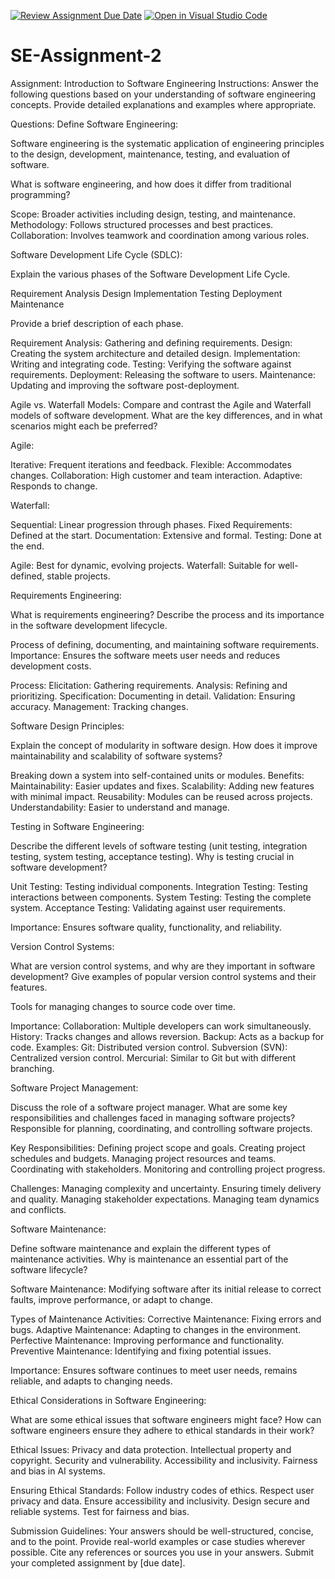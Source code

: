 [![Review Assignment Due Date](https://classroom.github.com/assets/deadline-readme-button-24ddc0f5d75046c5622901739e7c5dd533143b0c8e959d652212380cedb1ea36.svg)](https://classroom.github.com/a/-ucQIGTc)
[![Open in Visual Studio Code](https://classroom.github.com/assets/open-in-vscode-718a45dd9cf7e7f842a935f5ebbe5719a5e09af4491e668f4dbf3b35d5cca122.svg)](https://classroom.github.com/online_ide?assignment_repo_id=15172956&assignment_repo_type=AssignmentRepo)
# SE-Assignment-2
Assignment: Introduction to Software Engineering
Instructions:
Answer the following questions based on your understanding of software engineering concepts. Provide detailed explanations and examples where appropriate.

Questions:
Define Software Engineering:

Software engineering is the systematic application of engineering principles to the design, development, maintenance, testing, and evaluation of software.


What is software engineering, and how does it differ from traditional programming?

Scope: Broader activities including design, testing, and maintenance.
Methodology: Follows structured processes and best practices.
Collaboration: Involves teamwork and coordination among various roles.

Software Development Life Cycle (SDLC):

Explain the various phases of the Software Development Life Cycle.

Requirement Analysis
Design
Implementation
Testing
Deployment
Maintenance

Provide a brief description of each phase.

Requirement Analysis: Gathering and defining requirements.
Design: Creating the system architecture and detailed design.
Implementation: Writing and integrating code.
Testing: Verifying the software against requirements.
Deployment: Releasing the software to users.
Maintenance: Updating and improving the software post-deployment.


Agile vs. Waterfall Models:
Compare and contrast the Agile and Waterfall models of software development. What are the key differences, and in what scenarios might each be preferred?

Agile:

Iterative: Frequent iterations and feedback.
Flexible: Accommodates changes.
Collaboration: High customer and team interaction.
Adaptive: Responds to change.

Waterfall:

Sequential: Linear progression through phases.
Fixed Requirements: Defined at the start.
Documentation: Extensive and formal.
Testing: Done at the end.

Agile: Best for dynamic, evolving projects.
Waterfall: Suitable for well-defined, stable projects.


Requirements Engineering:

What is requirements engineering? Describe the process and its importance in the software development lifecycle.

Process of defining, documenting, and maintaining software requirements.
Importance: Ensures the software meets user needs and reduces development costs.

Process:
Elicitation: Gathering requirements.
Analysis: Refining and prioritizing.
Specification: Documenting in detail.
Validation: Ensuring accuracy.
Management: Tracking changes.

Software Design Principles:

Explain the concept of modularity in software design. How does it improve maintainability and scalability of software systems?

Breaking down a system into self-contained units or modules.
Benefits:
Maintainability: Easier updates and fixes.
Scalability: Adding new features with minimal impact.
Reusability: Modules can be reused across projects.
Understandability: Easier to understand and manage.

Testing in Software Engineering:

Describe the different levels of software testing (unit testing, integration testing, system testing, acceptance testing). Why is testing crucial in software development?

Unit Testing: Testing individual components.
Integration Testing: Testing interactions between components.
System Testing: Testing the complete system.
Acceptance Testing: Validating against user requirements.

Importance: Ensures software quality, functionality, and reliability.


Version Control Systems:

What are version control systems, and why are they important in software development? Give examples of popular version control systems and their features.

Tools for managing changes to source code over time.

Importance:
Collaboration: Multiple developers can work simultaneously.
History: Tracks changes and allows reversion.
Backup: Acts as a backup for code.
Examples:
Git: Distributed version control.
Subversion (SVN): Centralized version control.
Mercurial: Similar to Git but with different branching.


Software Project Management:

Discuss the role of a software project manager. What are some key responsibilities and challenges faced in managing software projects?
Responsible for planning, coordinating, and controlling software projects.

Key Responsibilities:
Defining project scope and goals.
Creating project schedules and budgets.
Managing project resources and teams.
Coordinating with stakeholders.
Monitoring and controlling project progress.

Challenges:
Managing complexity and uncertainty.
Ensuring timely delivery and quality.
Managing stakeholder expectations.
Managing team dynamics and conflicts.


Software Maintenance:

Define software maintenance and explain the different types of maintenance activities. Why is maintenance an essential part of the software lifecycle?

Software Maintenance: Modifying software after its initial release to correct faults, improve performance, or adapt to change.

Types of Maintenance Activities:
Corrective Maintenance: Fixing errors and bugs.
Adaptive Maintenance: Adapting to changes in the environment.
Perfective Maintenance: Improving performance and functionality.
Preventive Maintenance: Identifying and fixing potential issues.

Importance: Ensures software continues to meet user needs, remains reliable, and adapts to changing needs.


Ethical Considerations in Software Engineering:

What are some ethical issues that software engineers might face? How can software engineers ensure they adhere to ethical standards in their work?

Ethical Issues:
Privacy and data protection.
Intellectual property and copyright.
Security and vulnerability.
Accessibility and inclusivity.
Fairness and bias in AI systems.

Ensuring Ethical Standards:
Follow industry codes of ethics.
Respect user privacy and data.
Ensure accessibility and inclusivity.
Design secure and reliable systems.
Test for fairness and bias.


Submission Guidelines:
Your answers should be well-structured, concise, and to the point.
Provide real-world examples or case studies wherever possible.
Cite any references or sources you use in your answers.
Submit your completed assignment by [due date].
